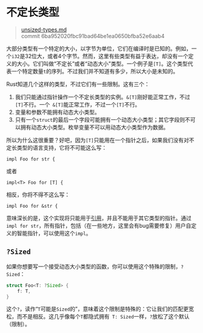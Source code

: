 # 不定长类型

> [unsized-types.md](https://github.com/rust-lang/rust/blob/master/src/doc/book/unsized-types.md)
> <br>
> commit 6ba952020fbc91bad64be1ea0650bfba52e6aab4

大部分类型有一个特定的大小，以字节为单位，它们在编译时是已知的。例如，一个`i32`是32位大，或者4个字节。然而，这里有些类型有益于表达，却没有一个定义的大小。它们叫做“不定长”或者“动态大小”类型。一个例子是`[T]`。这个类型代表一个特定数量`t`的序列。不过我们并不知道有多少，所以大小是未知的。

Rust知道几个这样的类型，不过它们有一些限制。这有三个：

1. 我们只能通过指针操作一个不定长类型的实例。`&[T]`刚好能正常工作，不过`[T]`不行。一个` &[T]`能正常工作，不过一个`[T]`不行。
2. 变量和参数不能拥有动态大小类型。
3. 只有一个`struct`的最后一个字段可能拥有一个动态大小类型；其它字段则不可以拥有动态大小类型。枚举变量不可以用动态大小类型作为数据。

所以为什么这很重要？好吧，因为`[T]`只能用在一个指针之后，如果我们没有对不定长类型的语言支持，它将不可能这么写：

```rust,ignore
impl Foo for str {
```

或者

```rust,ignore
impl<T> Foo for [T] {
```

相反，你将不得不这么写：

```rust,ignore
impl Foo for &str {
```

意味深长的是，这个实现将只能用于[引用](http://doc.rust-lang.org/stable/book/references-and-borrowing.html)，并且不能用于其它类型的指针。通过`impl for str`，所有指针，包括（在一些地方，这里会有bug需要修复）用户自定义的智能指针，可以使用这个`impl`。

## `?Sized`
如果你想要写一个接受动态大小类型的函数，你可以使用这个特殊的限制，`?Sized`：

```rust
struct Foo<T: ?Sized> {
    f: T,
}
```
这个`?`，读作“`T`可能是`Sized`的”，意味着这个限制是特殊的：它让我们的匹配更宽松，而不是相反。这几乎像每个`T`都隐式拥有` T: Sized`一样，`?`放松了这个默认（限制）。
